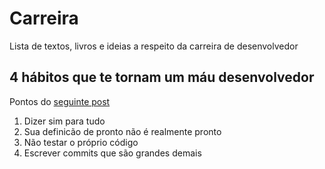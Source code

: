 # Carreira

Lista de textos, livros e ideias a respeito da carreira de desenvolvedor

## 4 hábitos que te tornam um máu desenvolvedor

Pontos do [seguinte post](https://medium.com/better-programming/4-habits-that-make-you-an-inefficient-developer-f4384c4b9df5)

1. Dizer sim para tudo
2. Sua definicão de pronto não é realmente pronto
3. Não testar o próprio código
4. Escrever commits que são grandes demais